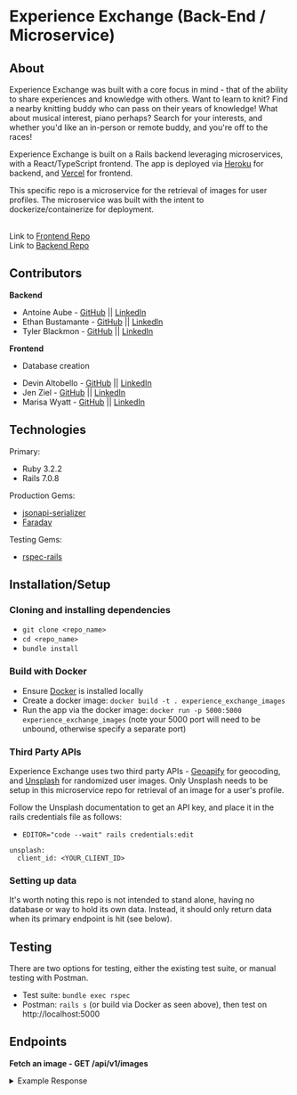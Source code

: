 # Experience Exchange (Back-End / Microservice)
## About
Experience Exchange was built with a core focus in mind - that of the ability to share experiences and knowledge with others. Want to learn to knit? Find a nearby knitting buddy who can pass on their years of knowledge! What about musical interest, piano perhaps? Search for your interests, and whether you'd like an in-person or remote buddy, and you're off to the races!

Experience Exchange is built on a Rails backend leveraging microservices, with a React/TypeScript frontend. The app is deployed via [Heroku](https://dashboard.heroku.com/login) for backend, and [Vercel](https://vercel.com/) for frontend.

This specific repo is a microservice for the retrieval of images for user profiles. The microservice was built with the intent to dockerize/containerize for deployment.

<br>Link to [Frontend Repo](https://github.com/experience-exchange-2307/fe_experience_exchange)
<br>Link to [Backend Repo](https://github.com/experience-exchange-2307/be_experience_exchange)

## Contributors
**Backend**

- Antoine Aube - [GitHub](https://github.com/Antoine-Aube) || [LinkedIn](https://www.linkedin.com/in/antoineaube/)
- Ethan Bustamante - [GitHub](https://github.com/ethanb1145) || [LinkedIn](https://www.linkedin.com/in/ethan-bustamante/)
- Tyler Blackmon - [GitHub](https://github.com/tblackmon-tiel) || [LinkedIn](www.linkedin.com/in/tyler-blackmon/)

**Frontend**

* Database creation
- Devin Altobello - [GitHub](https://github.com/daltobello) || [LinkedIn](https://www.linkedin.com/in/devin-altobello-2100036b/)
- Jen Ziel - [GitHub](https://github.com/jenziel) || [LinkedIn](https://www.linkedin.com/in/jen-ziel400/)
- Marisa Wyatt - [GitHub](https://github.com/Marisa5280) || [LinkedIn](https://www.linkedin.com/in/marisarwyatt/)

## Technologies
Primary:
- Ruby 3.2.2
- Rails 7.0.8

Production Gems:
- [jsonapi-serializer](https://github.com/jsonapi-serializer/jsonapi-serializer)
- [Faraday](https://lostisland.github.io/faraday/#/)

Testing Gems:
- [rspec-rails](https://github.com/rspec/rspec-rails)

## Installation/Setup
### Cloning and installing dependencies
- `git clone <repo_name>`
- `cd <repo_name>`
- `bundle install`

### Build with Docker
- Ensure [Docker](https://www.docker.com/) is installed locally
- Create a docker image: `docker build -t . experience_exchange_images`
- Run the app via the docker image: `docker run -p 5000:5000 experience_exchange_images` (note your 5000 port will need to be unbound, otherwise specify a separate port)

### Third Party APIs
Experience Exchange uses two third party APIs - [Geoapify](https://apidocs.geoapify.com/docs/geocoding/forward-geocoding/#about) for geocoding, and [Unsplash](https://unsplash.com/documentation) for randomized user images. Only Unsplash needs to be setup in this microservice repo for retrieval of an image for a user's profile.

Follow the Unsplash documentation to get an API key, and place it in the rails credentials file as follows:
- `EDITOR="code --wait" rails credentials:edit`
```
unsplash:
  client_id: <YOUR_CLIENT_ID>
```

### Setting up data
It's worth noting this repo is not intended to stand alone, having no database or way to hold its own data. Instead, it should only return data when its primary endpoint is hit (see below).

## Testing
There are two options for testing, either the existing test suite, or manual testing with Postman.
- Test suite: `bundle exec rspec`
- Postman: `rails s` (or build via Docker as seen above), then test on http://localhost:5000

## Endpoints
**Fetch an image - GET /api/v1/images**
<details>
  <summary>Example Response</summary>

  ```json
  {
      "data": {
          "id": "null",
          "type": "image",
          "attributes": {
              "raw_image": "some_url.com"
          }
      }
  }
  ```
</details>
